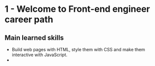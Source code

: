 # 1 - Welcome to Front-end engineer career path

## Main learned skills
- Build web pages with HTML, style them with CSS and make them interactive with JavaScript.
- 
<!--stackedit_data:
eyJoaXN0b3J5IjpbMTU1NjQ5NTE2NCwxMDMyMzI2NTg5XX0=
-->